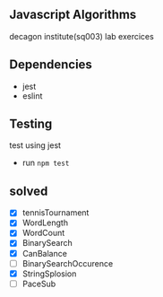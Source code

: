 ## Javascript Algorithms
decagon institute(sq003) lab exercices

## Dependencies
- jest
- eslint

## Testing
test using jest
- run `npm test`

## solved
- [x] tennisTournament
- [x] WordLength
- [x] WordCount
- [x] BinarySearch
- [x] CanBalance
- [ ] BinarySearchOccurence
- [x] StringSplosion
- [ ] PaceSub
